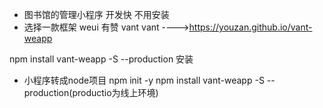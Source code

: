 - 图书馆的管理小程序
  开发快 不用安装
- 选择一款框架
 weui 有赞 vant
 vant ---->https://youzan.github.io/vant-weapp

 npm install vant-weapp -S --production 安装 

 - 小程序转成node项目
    npm  init -y
    npm install vant-weapp -S --production(productio为线上环境)

